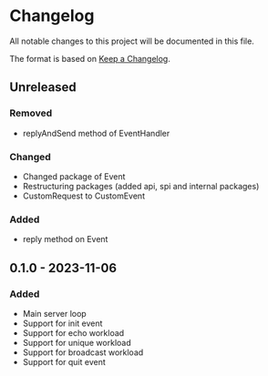 # Changelog

All notable changes to this project will be documented in this file.

The format is based on [Keep a Changelog](http://keepachangelog.com/en/1.0.0/).

## Unreleased

### Removed

- replyAndSend method of EventHandler

### Changed

- Changed package of Event
- Restructuring packages (added api, spi and internal packages)
- CustomRequest to CustomEvent

### Added

- reply method on Event

## 0.1.0 - 2023-11-06

### Added

- Main server loop
- Support for init event
- Support for echo workload
- Support for unique workload
- Support for broadcast workload
- Support for quit event
